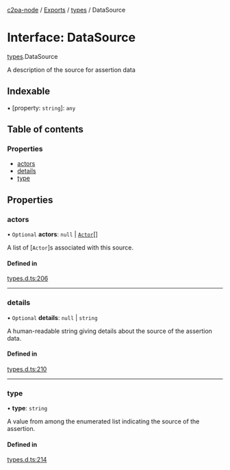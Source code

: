 [c2pa-node](../README.md) / [Exports](../modules.md) / [types](../modules/types.md) / DataSource

# Interface: DataSource

[types](../modules/types.md).DataSource

A description of the source for assertion data

## Indexable

▪ [property: `string`]: `any`

## Table of contents

### Properties

- [actors](types.DataSource.md#actors)
- [details](types.DataSource.md#details)
- [type](types.DataSource.md#type)

## Properties

### actors

• `Optional` **actors**: ``null`` \| [`Actor`](types.Actor.md)[]

A list of [`Actor`]s associated with this source.

#### Defined in

[types.d.ts:206](https://github.com/contentauth/c2pa-node/blob/46975b6/js-src/types.d.ts#L206)

___

### details

• `Optional` **details**: ``null`` \| `string`

A human-readable string giving details about the source of the assertion data.

#### Defined in

[types.d.ts:210](https://github.com/contentauth/c2pa-node/blob/46975b6/js-src/types.d.ts#L210)

___

### type

• **type**: `string`

A value from among the enumerated list indicating the source of the assertion.

#### Defined in

[types.d.ts:214](https://github.com/contentauth/c2pa-node/blob/46975b6/js-src/types.d.ts#L214)
